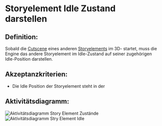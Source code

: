 # Storyelement Idle Zustand darstellen


## Definition:

Sobald die [Cutscene](Cutscene-GE.md) eines anderen [Storyelements](Storyelement-GE.md) im 3D-[](Lernraum-GE.md) startet, muss die Engine das andere Storyelement im Idle-Zustand auf seiner zugehörigen Idle-Position darstellen.

## Akzeptanzkriterien:

- Die Idle Position der Storyelement steht in der [](Lernraum-Template-GE.md)

## Aktivitätsdiagramm:

![Aktivitätsdiagramm Story Element Zustände](imageStoryElementStates.jpg)
![Aktivitätsdiagramm Stry Element Idle](imageStoryElementIdleState.jpg)
